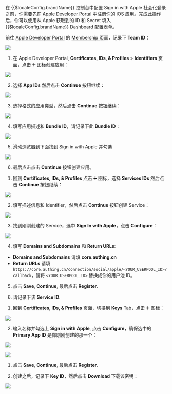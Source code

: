 <IntegrationDetailCard title="获取 Team ID">

在 {{$localeConfig.brandName}} 控制台中配置 Sign in with Apple 社会化登录之前，你需要先在 [Apple Developer Portal](https://developer.apple.com/account/#) 中注册你的 iOS 应用。完成此操作后，你可以使用从 Apple 获取到的 ID 和 Secret 填入 {{$localeConfig.brandName}} Dashboard 配置表单。

</IntegrationDetailCard>

<IntegrationDetailCard title="创建一个 App ID">

前往 [Apple Developer Portal](https://developer.apple.com/account/#) 的 [Membership 页面](https://developer.apple.com/account/#/membership)，记录下 **Team ID**：

![](./images/get-team-id.png)

1. 在 Apple Developer Portal,  **Certificates, IDs, & Profiles** > **Identifiers** 页面，点击 ➕ 图标创建应用：

![](./images/add-identifier.png)

2. 选择 **App IDs** 然后点击 **Continue** 按钮继续：

![](./images/continue.png)

3. 选择格式的应用类型，然后点击 **Continue** 按钮继续：

![](./images/continue-2.png)

4. 填写应用描述和 **Bundle ID**，请记录下此 **Bundle ID**：

![](./images/get-bundle-id.png)

5. 滑动浏览器到下面找到 Sign in with Apple 并勾选

![](./images/check-sign-in-with-apple.png)

6. 最后点击点击 **Continue** 按钮创建应用。

</IntegrationDetailCard>

<IntegrationDetailCard title="创建一个 Service ID">


1. 回到 **Certificates, IDs, & Profiles** 点击 ➕ 图标，选择 **Services IDs** 然后点击 **Continue** 按钮继续：

![](./images/continue-3.png)

2. 填写描述信息和 Identifier，然后点击 **Continue** 按钮创建 Service：

![](./images/continue-4.png)

3. 找到刚刚创建的 Service，选中 **Sign In with Apple**，点击 **Configure**：

![](./images/add-redirect-url.png)

4. 填写 **Domains and Subdomains** 和 **Return URLs**:

- **Domains and Subdomains** 请填 **core.authing.cn**
- **Return URLs** 请填 `https://core.authing.cn/connection/social/apple/<YOUR_USERPOOL_ID>/callback`，请将 `<YOUR_USERPOOL_ID>` 替换成你的用户池 ID。

5. 点击 **Save**, **Continue**, 最后点击 **Register**.

6. 请记录下该 **Service ID**.

</IntegrationDetailCard>

<IntegrationDetailCard title="配置 Signing Key">

1. 回到 **Certificates, IDs, & Profiles** 页面，切换到 **Keys** Tab，点击 ➕ 图标：

![](./images/keys-tab.png)

2. 输入名称并勾选上 **Sign in with Apple**, 点击 **Configure**，确保选中的 **Primary App ID** 是你刚刚创建的那一个：


![](./images/checkbox-2.png)

![](./images/configure-key.png)

1. 点击 **Save**, **Continue**, 最后点击 **Register**.

2. 创建之后，记录下 **Key ID**，然后点击 **Download** 下载该密钥：

![](./images/download.png)


</IntegrationDetailCard>
